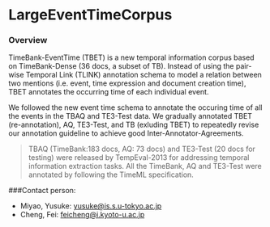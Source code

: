 # LargeEventTimeCorpus


### Overview

TimeBank-EventTime  (TBET) is a new temporal information corpus based on TimeBank-Dense (36 docs, a subset of TB). Instead of using the pair-wise  Temporal Link (TLINK) annotation schema to model a relation between two mentions (i.e. event, time expression and document creation time), TBET annotates the occurring time of each individual event.

We followed the new event time schema to annotate the occuring time of all the events in the TBAQ and TE3-Test data. We gradually annotated TBET (re-annotation), AQ, TE3-Test, and TB (exluding TBET) to repeatedly revise our annotation guideline to achieve good Inter-Annotator-Agreements.

> TBAQ (TimeBank:183 docs, AQ: 73 docs) and TE3-Test (20 docs for testing) were released by TempEval-2013 for addressing temporal information extraction tasks. All the TimeBank, AQ and TE3-Test were annotated by following the TimeML specification.


###Contact person: 

* Miyao, Yusuke: yusuke@is.s.u-tokyo.ac.jp
* Cheng, Fei:  feicheng@i.kyoto-u.ac.jp







